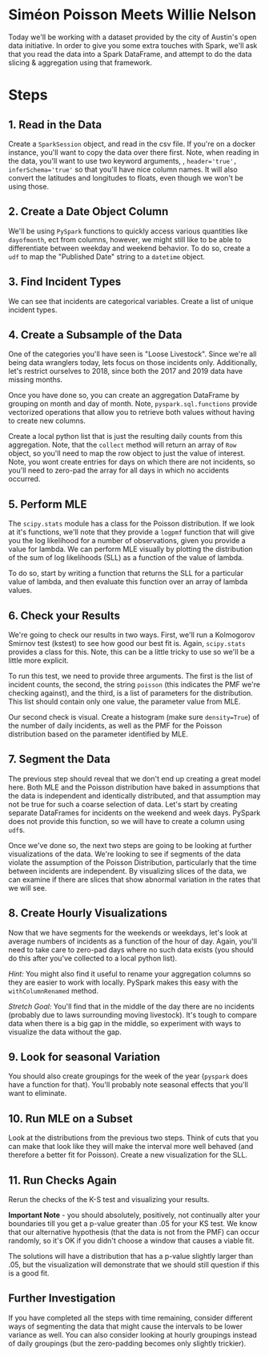 #  Siméon Poisson Meets Willie Nelson
Today we'll be working with a dataset provided by the city of Austin's open data initiative.  In order to give you some extra touches with Spark, we'll ask that you read the data into a Spark DataFrame, and attempt to do the data slicing & aggregation using that framework.

# Steps
## 1. Read in the Data
Create a `SparkSession` object, and read in the csv file. If you're on a docker instance, you'll want to copy the data over there first.  Note, when reading in the data, you'll want to use two keyword arguments, , `header='true',  inferSchema='true'` so that you'll have nice column names.  It will also convert the latitudes and longitudes to floats, even though we won't be using those.

## 2. Create a Date Object Column
We'll be using `PySpark` functions to quickly access various quantities like `dayofmonth`, ect from columns, however, we might still like to be able to differentiate between weekday and weekend behavior.  To do so, create a `udf` to map the "Published Date" string to a `datetime` object.

## 3. Find Incident Types
We can see that incidents are categorical variables.  Create a list of unique incident types.

## 4. Create a Subsample of the Data
One of the categories you'll have seen is "Loose Livestock".  Since we're all being data wranglers today, lets focus on those incidents only.  Additionally, let's restrict ourselves to 2018, since both the 2017 and 2019 data have missing months.

Once you have done so, you can create an aggregation DataFrame by grouping on month and day of month.  Note, `pyspark.sql.functions` provide vectorized operations that allow you to retrieve both values without having to create new columns.

Create a local python list that is just the resulting daily counts from this aggregation.  Note, that the `collect` method will return an array of `Row` object, so you'll need to map the row object to just the value of interest.  Note, you wont create entries for days on which there are not incidents, so you'll need to zero-pad the array for all days in which no accidents occurred.

## 5.  Perform MLE
The `scipy.stats` module has a class for the Poisson distribution.  If we look at it's functions, we'll note that they provide a `logpmf` function that will give you the log likelihood for a number of observations, given you provide a value for lambda.  We can perform MLE visually by plotting the distribution of the sum of log likelihoods (SLL) as a function of the value of lambda.

To do so, start by writing a function that returns the SLL for a particular value of lambda, and then evaluate this function over an array of lambda values.  

## 6. Check your Results
We're going to check our results in two ways. First, we'll run a Kolmogorov Smirnov test (kstest) to see how good our best fit is. Again, `scipy.stats` provides a class for this.  Note, this can be a little tricky to use so we'll be a little more explicit.

To run this test, we need to provide three arguments.  The first is the list of incident counts, the second, the string `poisson` (this indicates the PMF we're checking against), and the third, is a list of parameters for the distribution.  This list should contain only one value, the parameter value from MLE.

Our second check is visual.  Create a histogram (make sure `density=True`) of the number of daily incidents, as well as the PMF for the Poisson distribution based on the parameter identified by MLE.

## 7. Segment the Data
The previous step should reveal that we don't end up creating a great model here.  Both MLE and the Poisson distribution have baked in assumptions that the data is independent and identically distributed, and that assumption may not be true for such a coarse selection of data.  Let's start by creating separate DataFrames for incidents on the weekend and week days. PySpark does not provide this function, so we will have to create a column using `udf`s.  

Once we've done so, the next two steps are going to be looking at further visualizations of the data.  We're looking to see if segments of the data violate the assumption of the Poisson Distribution, particularly that the time between incidents are independent.  By visualizing slices of the data, we can examine if there are slices that show abnormal variation in the rates that we will see.

## 8. Create Hourly Visualizations
Now that we have segments for the weekends or weekdays, let's look at average numbers of incidents as a function of the hour of day.  Again, you'll need to take care to zero-pad days where no such data exists (you should do this after you've collected to a local python list).

*Hint:* You might also find it useful to rename your aggregation columns so they are easier to work with locally.  PySpark makes this easy with the `withColumnRenamed` method.

*Stretch Goal:* You'll find that in the middle of the day there are no incidents (probably due to laws surrounding moving livestock).  It's tough to compare data when there is a big gap in the middle, so experiment with ways to visualize the data without the gap.

## 9. Look for seasonal Variation
You should also create groupings for the week of the year (`pyspark` does have a function for that).  You'll probably note seasonal effects that you'll want to eliminate.

## 10. Run MLE on a Subset
Look at the distributions from the previous two steps.  Think of cuts that you can make that look like they will make the interval more well behaved (and therefore a better fit for Poisson).  Create a new visualization for the SLL.

## 11. Run Checks Again
Rerun the checks of the K-S test and visualizing your results.  

<b>Important Note</b> - you should absolutely, positively, not continually alter your boundaries till you get a p-value greater than .05 for your KS test.  We know that our alternative hypothesis (that the data is not from the PMF) can occur randomly, so it's OK if you didn't choose a window that causes a viable fit.

The solutions will have a distribution that has a p-value slightly larger than .05, but the visualization will demonstrate that we should still question if this is a good fit.

## Further Investigation
If you have completed all the steps with time remaining, consider different ways of segmenting the data that might cause the intervals to be lower variance as well.  You can also consider looking at hourly groupings instead of daily groupings (but the zero-padding becomes only slightly trickier).